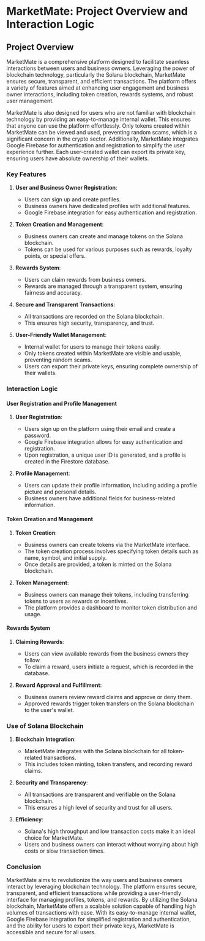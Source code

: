 
# MarketMate: Project Overview and Interaction Logic

## Project Overview

MarketMate is a comprehensive platform designed to facilitate seamless interactions between users and business owners. Leveraging the power of blockchain technology, particularly the Solana blockchain, MarketMate ensures secure, transparent, and efficient transactions. The platform offers a variety of features aimed at enhancing user engagement and business owner interactions, including token creation, rewards systems, and robust user management.

MarketMate is also designed for users who are not familiar with blockchain technology by providing an easy-to-manage internal wallet. This ensures that anyone can use the platform effortlessly. Only tokens created within MarketMate can be viewed and used, preventing random scams, which is a significant concern in the crypto sector. Additionally, MarketMate integrates Google Firebase for authentication and registration to simplify the user experience further. Each user-created wallet can export its private key, ensuring users have absolute ownership of their wallets.

### Key Features

1. **User and Business Owner Registration**:

   - Users can sign up and create profiles.
   - Business owners have dedicated profiles with additional features.
   - Google Firebase integration for easy authentication and registration.
2. **Token Creation and Management**:

   - Business owners can create and manage tokens on the Solana blockchain.
   - Tokens can be used for various purposes such as rewards, loyalty points, or special offers.
3. **Rewards System**:

   - Users can claim rewards from business owners.
   - Rewards are managed through a transparent system, ensuring fairness and accuracy.
4. **Secure and Transparent Transactions**:

   - All transactions are recorded on the Solana blockchain.
   - This ensures high security, transparency, and trust.
5. **User-Friendly Wallet Management**:

   - Internal wallet for users to manage their tokens easily.
   - Only tokens created within MarketMate are visible and usable, preventing random scams.
   - Users can export their private keys, ensuring complete ownership of their wallets.

### Interaction Logic

#### User Registration and Profile Management

1. **User Registration**:

   - Users sign up on the platform using their email and create a password.
   - Google Firebase integration allows for easy authentication and registration.
   - Upon registration, a unique user ID is generated, and a profile is created in the Firestore database.
2. **Profile Management**:

   - Users can update their profile information, including adding a profile picture and personal details.
   - Business owners have additional fields for business-related information.

#### Token Creation and Management

1. **Token Creation**:

   - Business owners can create tokens via the MarketMate interface.
   - The token creation process involves specifying token details such as name, symbol, and initial supply.
   - Once details are provided, a token is minted on the Solana blockchain.
2. **Token Management**:

   - Business owners can manage their tokens, including transferring tokens to users as rewards or incentives.
   - The platform provides a dashboard to monitor token distribution and usage.

#### Rewards System

1. **Claiming Rewards**:

   - Users can view available rewards from the business owners they follow.
   - To claim a reward, users initiate a request, which is recorded in the database.
2. **Reward Approval and Fulfillment**:

   - Business owners review reward claims and approve or deny them.
   - Approved rewards trigger token transfers on the Solana blockchain to the user's wallet.

### Use of Solana Blockchain

1. **Blockchain Integration**:

   - MarketMate integrates with the Solana blockchain for all token-related transactions.
   - This includes token minting, token transfers, and recording reward claims.
2. **Security and Transparency**:

   - All transactions are transparent and verifiable on the Solana blockchain.
   - This ensures a high level of security and trust for all users.
3. **Efficiency**:

   - Solana's high throughput and low transaction costs make it an ideal choice for MarketMate.
   - Users and business owners can interact without worrying about high costs or slow transaction times.

### Conclusion

MarketMate aims to revolutionize the way users and business owners interact by leveraging blockchain technology. The platform ensures secure, transparent, and efficient transactions while providing a user-friendly interface for managing profiles, tokens, and rewards. By utilizing the Solana blockchain, MarketMate offers a scalable solution capable of handling high volumes of transactions with ease. With its easy-to-manage internal wallet, Google Firebase integration for simplified registration and authentication, and the ability for users to export their private keys, MarketMate is accessible and secure for all users.
